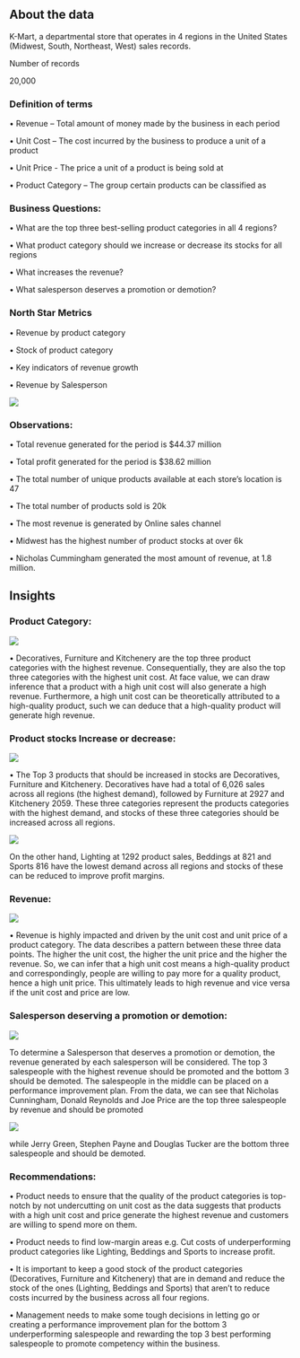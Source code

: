 ## About the data
K-Mart, a departmental store that operates in 4 regions in the United States (Midwest, South, Northeast, West) sales records.

Number of records

20,000

### Definition of terms
•	Revenue – Total amount of money made by the business in each period

•	Unit Cost – The cost incurred by the business to produce a unit of a product

•	Unit Price - The price a unit of a product is being sold at

•	Product Category – The group certain products can be classified as

### Business Questions:
•	What are the top three best-selling product categories in all 4 regions?

•	What product category should we increase or decrease its stocks for all regions

•	What increases the revenue?

•	What salesperson deserves a promotion or demotion?

### North Star Metrics
•	Revenue by product category

•	Stock of product category

•	Key indicators of revenue growth

•	Revenue by Salesperson

<img src = "images/Snapshot of entire dashboardkmart.png">
 
### Observations:
•	Total revenue generated for the period is $44.37 million

•	Total profit generated for the period is $38.62 million

•	The total number of unique products available at each store’s location is 47

•	The total number of products sold is 20k

•	The most revenue is generated by Online sales channel

•	Midwest has the highest number of product stocks at over 6k

•	Nicholas Cummingham generated the most amount of revenue, at 1.8 million.

## Insights

### Product Category:

<img src = "images/Product category by revenue.png">

•	Decoratives, Furniture and Kitchenery are the top three product categories with the highest revenue. Consequentially, they are also the top three categories with the highest unit cost. At face value, we can draw inference that a product with a high unit cost will also generate a high revenue. Furthermore, a high unit cost can be theoretically attributed to a high-quality product, such we can deduce that a high-quality product will generate high revenue. 

### Product stocks Increase or decrease:

<img src = "images/Product stocks increase.png">

•	The Top 3 products that should be increased in stocks are Decoratives, Furniture and Kitchenery. Decoratives have had a total of 6,026 sales across all regions (the highest demand), followed by Furniture at 2927 and Kitchenery 2059. These three categories represent the products categories with the highest demand, and stocks of these three categories should be increased across all regions.


<img src = "images/product stocks decrease.png">

On the other hand, Lighting at 1292 product sales, Beddings at 821 and Sports 816 have the lowest demand across all regions and stocks of these can be reduced to improve profit margins. 


### Revenue:

<img src = "images/driver of revenue.png">

 
•	Revenue is highly impacted and driven by the unit cost and unit price of a product category. The data describes a pattern between these three data points. The higher the unit cost, the higher the unit price and the higher the revenue. So, we can infer that a high unit cost means a high-quality product and correspondingly, people are willing to pay more for a quality product, hence a high unit price. This ultimately leads to high revenue and vice versa if the unit cost and price are low. 

### Salesperson deserving a promotion or demotion:

<img src = "images/Promoted salesrep.png">

To determine a Salesperson that deserves a promotion or demotion, the revenue generated by each salesperson will be considered. The top 3 salespeople with the highest revenue should be promoted and the bottom 3 should be demoted. The salespeople in the middle can be placed on a performance improvement plan. From the data, we can see that  Nicholas Cunningham, Donald Reynolds and Joe Price are the top three salespeople by revenue and should be promoted

<img src = "images/demoted salesrep.png">

while Jerry Green, Stephen Payne and Douglas Tucker are the bottom three salespeople and should be demoted.
 


### Recommendations:
•	Product needs to ensure that the quality of the product categories is top-notch by not undercutting on unit cost as the data suggests that products with a high unit cost and price generate the highest revenue and customers are willing to spend more on them.

•	Product needs to find low-margin areas e.g. Cut costs of underperforming product categories like Lighting, Beddings and Sports to increase profit.

•	It is important to keep a good stock of the product categories (Decoratives, Furniture and Kitchenery) that are in demand and reduce the stock of the ones (Lighting, Beddings and Sports) that aren’t to reduce costs incurred by the business across all four regions.	

•	Management needs to make some tough decisions in letting go or creating a performance improvement plan for the bottom 3 underperforming salespeople and  rewarding the top 3 best performing salespeople to promote competency within the business. 
